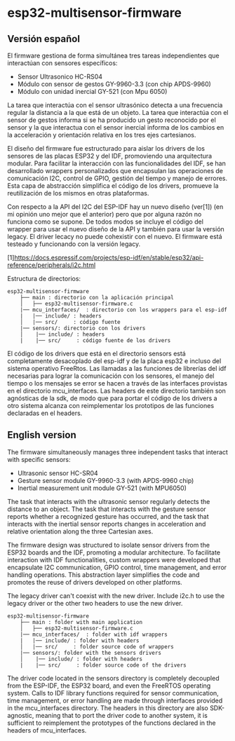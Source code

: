 # esp32-multisensor-firmware

## Versión español

El firmware gestiona de forma simultánea tres tareas independientes que interactúan con sensores específicos:
* Sensor Ultrasonico HC-RS04
* Módulo con sensor de gestos GY-9960-3.3 (con chip APDS-9960)
* Módulo con unidad inercial GY-521 (con Mpu 6050) 

La tarea que interactúa con el sensor ultrasónico detecta a una frecuencia regular la distancia a la que está de un objeto.
La tarea que interactúa con el sensor de gestos informa si se ha producido un gesto reconocido por el sensor y la que interactua con el sensor inercial informa de los cambios en la acceleración y orientación relativa en los tres ejes cartesianos.

El diseño del firmware fue estructurado para aislar los drivers de los sensores de las placas ESP32 y del IDF, promoviendo una arquitectura modular.
Para facilitar la interacción con las funcionalidades del IDF, se han desarrollado wrappers personalizados que encapsulan las operaciones de comunicación I2C, control de GPIO, gestión del tiempo y manejo de errores. Esta capa de abstracción simplifica el código de los drivers, promueve la reutilización de los mismos en otras plataformas.

Con respecto a la API del I2C del ESP-IDF hay un nuevo diseño (ver[1]) (en mi opinión uno mejor que el anterior) pero que por alguna razón no funciona como se supone. De todos modos se incluye el código del wrapper para usar el nuevo diseño de la API y también para usar la versión legacy.
El driver lecacy no puede cohexistir con el nuevo. El firmware está testeado y funcionando con la versión legacy.  

[1]https://docs.espressif.com/projects/esp-idf/en/stable/esp32/api-reference/peripherals/i2c.html

Estructura de directorios:

    esp32-multisensor-firmware
        ├── main : directorio con la aplicación principal
        │   ├── esp32-multisensor-firmware.c
        |── mcu_interfaces/  : directorio con los wrappers para el esp-idf
        |   |── include/ : headers
        │   |── src/     : código fuente
        |── sensors/: directorio con los drivers
        │    |── include/ : headers
        |    |── src/     : código fuente de los drivers
     
El código de los drivers que está en el directorio sensors está completamente desacoplado del esp-idf y
de la placa esp32 e incluso del sistema operativo FreeRtos. Las llamadas a las funciones de librerías del idf necesarias para lograr la comunicación con los sensores, el manejo del tiempo o los mensajes se error se hacen a través de las interfaces provistas en el directorio mcu_interfaces. Las headers de este directorio también son agnósticas de la sdk, de modo que para portar el código de los drivers a otro sistema alcanza con reimplementar los prototipos de las funciones declaradas en el headers. 

## English version

The firmware simultaneously manages three independent tasks that interact with specific sensors:

* Ultrasonic sensor HC-SR04
* Gesture sensor module GY-9960-3.3 (with APDS-9960 chip)
* Inertial measurement unit module GY-521 (with MPU6050)

The task that interacts with the ultrasonic sensor regularly detects the distance to an object.
The task that interacts with the gesture sensor reports whether a recognized gesture has occurred, and the task that interacts with the inertial sensor reports changes in acceleration and relative orientation along the three Cartesian axes.

The firmware design was structured to isolate sensor drivers from the ESP32 boards and the IDF,
promoting a modular architecture.
To facilitate interaction with IDF functionalities, custom wrappers were developed that encapsulate I2C communication, GPIO control, time management, and error handling operations. This abstraction layer simplifies the code and promotes the reuse of drivers developed on other platforms.

The legacy driver can't coexist with the new driver. Include i2c.h to use the legacy driver or the other two headers to use the new driver.


    esp32-multisensor-firmware
        ├── main : folder with main application
        │   ├── esp32-multisensor-firmware.c
        |── mcu_interfaces/  : folder with idf wrappers
        |   |── include/ : folder with headers 
        │   |── src/     : folder source code of wrappers
        |── sensors/: folder with the sensors drivers
        │    |── include/ : folder with headers 
        |    |── src/     : folder source code of the drivers
     
The driver code located in the sensors directory is completely decoupled from the ESP-IDF, the ESP32 board, and even the FreeRTOS operating system. Calls to IDF library functions required for sensor communication, time management, or error handling are made through interfaces provided in the mcu_interfaces directory. The headers in this directory are also SDK-agnostic, meaning that to port the driver code to another system, it is sufficient to reimplement the prototypes of the functions declared in the headers of mcu_interfaces.
